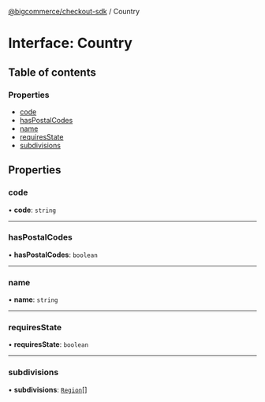 [@bigcommerce/checkout-sdk](../README.md) / Country

# Interface: Country

## Table of contents

### Properties

- [code](Country.md#code)
- [hasPostalCodes](Country.md#haspostalcodes)
- [name](Country.md#name)
- [requiresState](Country.md#requiresstate)
- [subdivisions](Country.md#subdivisions)

## Properties

### code

• **code**: `string`

___

### hasPostalCodes

• **hasPostalCodes**: `boolean`

___

### name

• **name**: `string`

___

### requiresState

• **requiresState**: `boolean`

___

### subdivisions

• **subdivisions**: [`Region`](Region.md)[]

